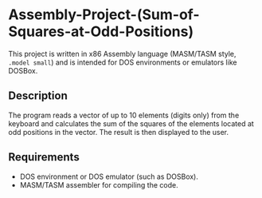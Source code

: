 # Assembly-Project-(Sum-of-Squares-at-Odd-Positions)
This project is written in x86 Assembly language (MASM/TASM style, `.model small`) and is intended for DOS environments or emulators like DOSBox.

## Description
The program reads a vector of up to 10 elements (digits only) from the keyboard and calculates the sum of the squares of the elements located at odd positions in the vector. The result is then displayed to the user.

## Requirements
- DOS environment or DOS emulator (such as DOSBox).
- MASM/TASM assembler for compiling the code.
